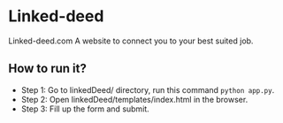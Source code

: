 # Linked-deed
Linked-deed.com
A website to connect you to your best suited job.


## How to run it?
- Step 1: Go to linkedDeed/ directory, run this command `python app.py`.
- Step 2: Open linkedDeed/templates/index.html in the browser.
- Step 3: Fill up the form and submit. 


